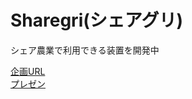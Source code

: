 # Sharegri(シェアグリ)
シェア農業で利用できる装置を開発中

[企画URL](https://alike-oxygen-db1.notion.site/49c808a709c84dbb81f2453fb8408bd3)<br>
[プレゼン](https://www.figma.com/file/T5BXBuHTKs3D0H5mx6ee3o/%E3%82%B7%E3%83%A3%E3%82%A2%E3%82%B0%E3%83%AA?node-id=0%3A1)
